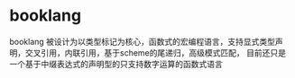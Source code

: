 # booklang
booklang 被设计为以类型标记为核心，函数式的宏编程语言，支持显式类型声明，交叉引用，内联引用，基于scheme的尾递归，高级模式匹配，
目前还只是一个基于中缀表达式的声明型的只支持数字运算的函数式语言
